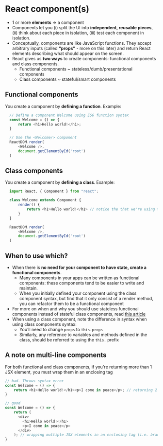 # React component\(s\)

* 1 or more **elements** =&gt; a component
* Components let you \(i\) split the UI into **independent, reusable pieces**, \(ii\) think about each piece in isolation, \(iii\) test each component in isolation.
* Conceptually, components are like JavaScript functions. They accept arbitrary inputs \(called **“props”** - more on this later\) and return React elements describing what should appear on the screen.
* React gives us **two ways** to create components: functional components and class components. 
  * Functional components ~ stateless/dumb/presentational components
  * Class components ~ stateful/smart components

## Functional components

You create a component by **defining a function**. Example:

```javascript
  // Define a component Welcome using ES6 function syntax
  const Welcome = () => {
      return <h1>Hello world!</h1>;
  }

  // Use the <Welcome/> component
  ReactDOM.render(
      <Welcome />,
      document.getElementById('root')
  )
```

## Class components

You create a component by **defining a class**. Example:

```javascript
  import React, { Component } from "react";

  class Welcome extends Component {
      render() {
          return <h1>Hello world!</h1> // notice the that we're using this.props instead of props
      }
  }

  ReactDOM.render(
      <Welcome />,
      document.getElementById('root')
  )
```

## When to use which?

* When there is **no need for your component to have state, create a functional components**.
  * Many components in your apps can be written as functional components: these components tend to be easier to write and maintain.
  * When you initially defined your component using the class component syntax, but find that it only consist of a render method, you can refactor them to be a functional component
* For more on when and why you should use stateless functional components instead of stateful class components, read [this article](https://hackernoon.com/react-stateless-functional-components-nine-wins-you-might-have-overlooked-997b0d933dbc)
* When using a class component, note the difference in syntax when using class components syntax:
  * You’ll need to change `props` to `this.props`
  * Similarly, any reference to variables and methods defined in the class, should be referred to using the `this.` prefix

## A note on multi-line components

For both functional and class components, if you're returning more than 1 JSX element, you must wrap them in an enclosing tag

```javascript
// bad. Throws syntax error
const Welcome = () => {
    return <h1>Hello world!</h1><p>I come in peace</p>; // returning 2 JSX elements
}

// good
const Welcome = () => {
    return (
      <div>
        <h1>Hello world!</h1>
        <p>I come in peace</p>
      </div>
    ); // wrapping multiple JSX elements in an enclosing tag (i.e. brackets () + <div></div>)
}
```

